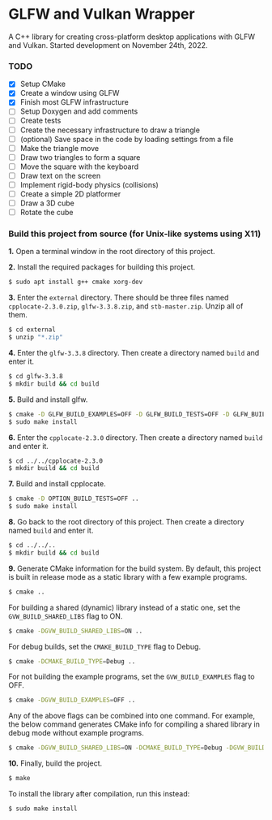 # GLFW and Vulkan Wrapper
A C++ library for creating cross-platform desktop applications with GLFW and Vulkan. Started development on November 24th, 2022.
### TODO
 * [X] Setup CMake
 * [X] Create a window using GLFW
 * [X] Finish most GLFW infrastructure
 * [ ] Setup Doxygen and add comments
 * [ ] Create tests
 * [ ] Create the necessary infrastructure to draw a triangle
 * [ ] (optional) Save space in the code by loading settings from a file
 * [ ] Make the triangle move
 * [ ] Draw two triangles to form a square
 * [ ] Move the square with the keyboard
 * [ ] Draw text on the screen
 * [ ] Implement rigid-body physics (collisions)
 * [ ] Create a simple 2D platformer
 * [ ] Draw a 3D cube
 * [ ] Rotate the cube
### Build this project from source (for Unix-like systems using X11)
**1.** Open a terminal window in the root directory of this project.

**2.** Install the required packages for building this project.
```bash
$ sudo apt install g++ cmake xorg-dev
```
**3.** Enter the `external` directory. There should be three files named `cpplocate-2.3.0.zip`, `glfw-3.3.8.zip`, and `stb-master.zip`. Unzip all of them.
```bash
$ cd external
$ unzip "*.zip"
```
**4.** Enter the `glfw-3.3.8` directory. Then create a directory named `build` and enter it.
```bash
$ cd glfw-3.3.8
$ mkdir build && cd build
```
**5.** Build and install glfw.
```bash
$ cmake -D GLFW_BUILD_EXAMPLES=OFF -D GLFW_BUILD_TESTS=OFF -D GLFW_BUILD_DOCS=OFF ..
$ sudo make install
```
**6.** Enter the `cpplocate-2.3.0` directory. Then create a directory named `build` and enter it.
```bash
$ cd ../../cpplocate-2.3.0
$ mkdir build && cd build
```
**7.** Build and install cpplocate.
```bash
$ cmake -D OPTION_BUILD_TESTS=OFF ..
$ sudo make install
```
**8.** Go back to the root directory of this project. Then create a directory named `build` and enter it.
```bash
$ cd ../../..
$ mkdir build && cd build
```
**9.** Generate CMake information for the build system. By default, this project is built in release mode as a static library with a few example programs.
```bash
$ cmake ..
```
For building a shared (dynamic) library instead of a static one, set the `GVW_BUILD_SHARED_LIBS` flag to ON.
```bash
$ cmake -DGVW_BUILD_SHARED_LIBS=ON ..
```
For debug builds, set the `CMAKE_BUILD_TYPE` flag to Debug.
```bash
$ cmake -DCMAKE_BUILD_TYPE=Debug ..
```
For not building the example programs, set the `GVW_BUILD_EXAMPLES` flag to OFF.
```bash
$ cmake -DGVW_BUILD_EXAMPLES=OFF ..
```
Any of the above flags can be combined into one command. For example, the below command generates CMake info for compiling a shared library in debug mode without example programs.
```bash
$ cmake -DGVW_BUILD_SHARED_LIBS=ON -DCMAKE_BUILD_TYPE=Debug -DGVW_BUILD_EXAMPLES=OFF ..
```
**10.** Finally, build the project.
```bash
$ make
```
To install the library after compilation, run this instead:
```bash
$ sudo make install
```
